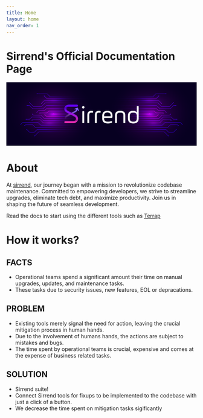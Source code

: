 ```yaml
---
title: Home
layout: home
nav_order: 1
---
```


# Sirrend's Official Documentation Page

![annotated](images/sirrend-cover.png)

# About
At [sirrend], our journey began with a mission to revolutionize codebase maintenance. Committed to empowering developers, we strive to streamline upgrades, eliminate tech debt, and maximize productivity. Join us in shaping the future of seamless development.

Read the docs to start using the different tools such as [Terrap]

[sirrend]: https://sirrend.io
[Terrap]: https://github.com/sirrend/terrap-cli

# How it works?

## FACTS
* Operational teams spend a significant amount their time on manual upgrades, updates, and maintenance tasks.
* These tasks due to security issues, new features, EOL or depracations.

## PROBLEM
* Existing tools merely signal the need for action, leaving the crucial mitigation process in human hands.
* Due to the involvement of humans hands, the actions are subject to mistakes and bugs.
* The time spent by operational teams is crucial, expensive and comes at the expense of business related tasks.

## SOLUTION
* Sirrend suite!
* Connect Sirrend tools for fixups to be implemented to the codebase with just a click of a button.
* We decrease the time spent on mitigation tasks sigificantly
